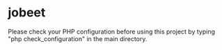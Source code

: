 jobeet
======

Please check your PHP configuration before using this project
by typing "php check_configuration" in the main directory.